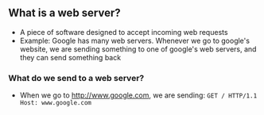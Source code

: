 ## What is a web server?

-   A piece of software designed to accept incoming web requests
-   Example: Google has many web servers. Whenever we go to google's website, we are sending something to one of google's web servers, and they can send something back

### What do we send to a web server?

-   When we go to http://www.google.com, we are sending:
    `GET / HTTP/1.1 Host: www.google.com`
